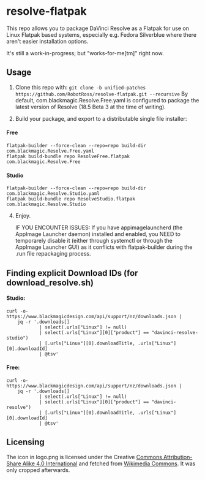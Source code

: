 

resolve-flatpak
===============

This repo allows you to package DaVinci Resolve as a Flatpak for use on Linux Flatpak
based systems, especially e.g. Fedora Silverblue where there aren't easier installation
options. 

It's still a work-in-progress; but "works-for-me[tm]" right now.

Usage
-----

1. Clone this repo with: `git clone -b unified-patches https://github.com/RobotRoss/resolve-flatpak.git --recursive`
By default, com.blackmagic.Resolve.Free.yaml is configured to package the latest version of Resolve (18.5 Beta 3 at the time of writing).

2. Build your package, and export to a distributable single file installer:

#### Free
```
flatpak-builder --force-clean --repo=repo build-dir com.blackmagic.Resolve.Free.yaml
flatpak build-bundle repo ResolveFree.flatpak com.blackmagic.Resolve.Free
```
#### Studio
```
flatpak-builder --force-clean --repo=repo build-dir com.blackmagic.Resolve.Studio.yaml
flatpak build-bundle repo ResolveStudio.flatpak com.blackmagic.Resolve.Studio
```

4. Enjoy.

   IF YOU ENCOUNTER ISSUES: If you have appimagelauncherd (the AppImage Launcher daemon) installed and enabled, you NEED to temporarely disable it (either through systemctl or through the AppImage Launcher GUI) as it conflicts with flatpak-builder during the .run file repackaging process.

## Finding explicit Download IDs (for download_resolve.sh)
#### Studio:

```
curl -o- https://www.blackmagicdesign.com/api/support/nz/downloads.json |
    jq -r '.downloads[]
            | select(.urls["Linux"] != null)
            | select(.urls["Linux"][0]["product"] == "davinci-resolve-studio")
            | [.urls["Linux"][0].downloadTitle, .urls["Linux"][0].downloadId]
            | @tsv'
```

#### Free:

```
curl -o- https://www.blackmagicdesign.com/api/support/nz/downloads.json |
    jq -r '.downloads[]
            | select(.urls["Linux"] != null)
            | select(.urls["Linux"][0]["product"] == "davinci-resolve")
            | [.urls["Linux"][0].downloadTitle, .urls["Linux"][0].downloadId]
            | @tsv'
```

## Licensing
The icon in logo.png is licensed under the Creative [Commons Attribution-Share Alike 4.0 International](https://creativecommons.org/licenses/by-sa/4.0/deed.en) and fetched from [Wikimedia Commons](https://commons.wikimedia.org/wiki/File:DaVinci_Resolve_Studio.png). It was only cropped afterwards.
